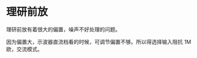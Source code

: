 <!-- RikenPreamplifier.md --- 
;; 
;; Description: 
;; Author: Hongyi Wu(吴鸿毅)
;; Email: wuhongyi@qq.com 
;; Created: 三 5月 24 21:41:02 2017 (+0800)
;; Last-Updated: 三 5月 24 22:07:09 2017 (+0800)
;;           By: Hongyi Wu(吴鸿毅)
;;     Update #: 1
;; URL: http://wuhongyi.cn -->

# 理研前放

理研前放有着很大的偏置，噪声不好处理的问题。

因为偏置大，示波器直流档看的时候，可调节偏置不够。所以得选择输入阻抗 1M欧，交流模式。







<!-- RikenPreamplifier.md ends here -->
